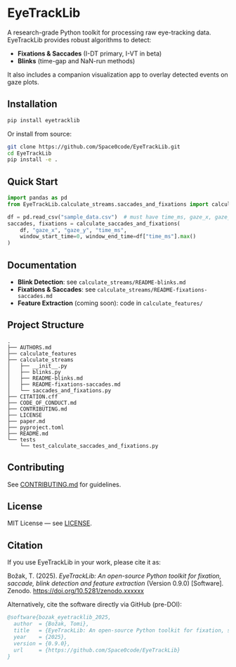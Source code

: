<!-- SPDX-FileCopyrightText: 2025 Tomi Božak, Jožef Stefan Institute -->
<!-- SPDX-License-Identifier: MIT -->
# EyeTrackLib

A research-grade Python toolkit for processing raw eye-tracking data. EyeTrackLib provides robust algorithms to detect:

- **Fixations & Saccades** (I-DT primary, I-VT in beta)
- **Blinks** (time-gap and NaN-run methods)

It also includes a companion visualization app to overlay detected events on gaze plots.

## Installation

```bash
pip install eyetracklib
```

Or install from source:

```bash
git clone https://github.com/Space0code/EyeTrackLib.git
cd EyeTrackLib
pip install -e .
```

## Quick Start

```python
import pandas as pd
from EyeTrackLib.calculate_streams.saccades_and_fixations import calculate_saccades_and_fixations

df = pd.read_csv("sample_data.csv")  # must have time_ms, gaze_x, gaze_y
saccades, fixations = calculate_saccades_and_fixations(
    df, "gaze_x", "gaze_y", "time_ms",
    window_start_time=0, window_end_time=df["time_ms"].max()
)
```

## Documentation

- **Blink Detection**: see `calculate_streams/README-blinks.md`
- **Fixations & Saccades**: see `calculate_streams/README-fixations-saccades.md`
- **Feature Extraction** (coming soon): code in `calculate_features/`

## Project Structure

```
.
├── AUTHORS.md
├── calculate_features
├── calculate_streams
│   ├── __init__.py
│   ├── blinks.py
│   ├── README-blinks.md
│   ├── README-fixations-saccades.md
│   └── saccades_and_fixations.py
├── CITATION.cff
├── CODE_OF_CONDUCT.md
├── CONTRIBUTING.md
├── LICENSE
├── paper.md
├── pyproject.toml
├── README.md
└── tests
    └── test_calculate_saccades_and_fixations.py
```

## Contributing

See [CONTRIBUTING.md](CONTRIBUTING.md) for guidelines.


## License

MIT License — see [LICENSE](LICENSE).


## Citation

If you use EyeTrackLib in your work, please cite it as:

Božak, T. (2025). *EyeTrackLib: An open-source Python toolkit for fixation, saccade, blink detection and feature extraction* (Version 0.9.0) [Software]. Zenodo. https://doi.org/10.5281/zenodo.xxxxxx

Alternatively, cite the software directly via GitHub (pre-DOI):

```bibtex
@software{bozak_eyetracklib_2025,
  author  = {Božak, Tomi},
  title   = {EyeTrackLib: An open-source Python toolkit for fixation, saccade, blink detection and feature extraction},
  year    = {2025},
  version = {0.9.0},
  url     = {https://github.com/Space0code/EyeTrackLib}
}
